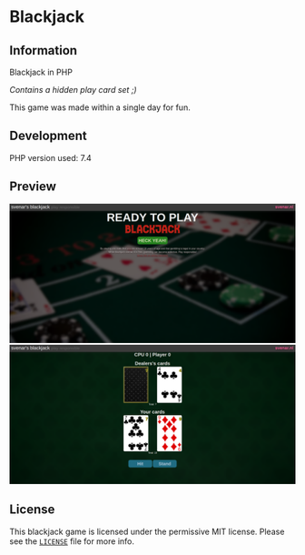 # Blackjack

## Information
Blackjack in PHP

*Contains a hidden play card set ;)*

This game was made within a single day for fun.

## Development
PHP version used: 7.4

## Preview
![alt text](/screenshots/homescreen.png "Home")
![alt text](/screenshots/gamescreen.png "Game")

## License
This blackjack game is licensed under the permissive MIT license. Please see the [`LICENSE`](https://github.com/svenar-nl/php_blackjack/blob/master/LICENSE) file for more info.
